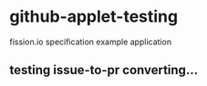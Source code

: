# github-applet-testing
fission.io specification example application

## testing issue-to-pr converting...
